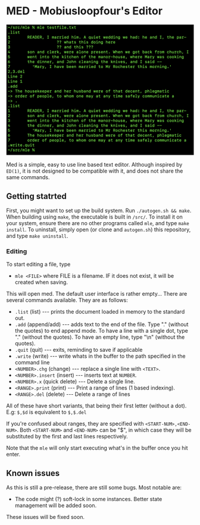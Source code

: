 # MED - Mobiusloopfour's Editor

![Image](https://github.com/mobiusloopfour/mle/raw/main/www/00.png)

Med is a simple, easy to use line based text editor.
Although inspired by `ED(1)`, it is not designed to be compatible
with it, and does not share the same commands.

## Getting statrted

First, you might want to set up the build system. Run `./autogen.sh && make`. When building using `make`, the executable is built
in `/src/`. To install it on your system, ensure there are no other programs called `mle`, and type `make install`.
To uninstall, simply open (or clone and `autogen.sh`) this repository, and type `make uninstall`.

### Editing

To start editing a file, type

-   `mle <FILE>` where FILE is a filename. IF it does not exist, it will be created when saving.

This will open med. The default user interface is rather empty... There are several commands available.
They are as follows:

-   `.list` (list) --- prints the document loaded in memory to the standard out.
-   `.add` (append/add) --- adds text to the end of the file. Type "." (without the quotes) to end append mode. To have a line with a single dot, type "\." (without the quotes). To have an empty line, type "\n" (without the quotes).
-   `.quit` (quit) --- exits, reminding to save if applicable
-   `.write` (write) --- write whats in the buffer to the path specified in the command line
-   `<NUMBER>.chg` (change) --- replace a single line with `<TEXT>`.
-   `<NUMBER>.insert` (insert) --- inserts text at `NUMBER`.
-   `<NUMBER>.x` (quick delete) --- Delete a single line.
-   `<RANGE>.print` (print) --- Print a range of lines (1 based indexing).
-   `<RANGE>.del` (delete) --- Delete a range of lines

All of these have short variants, that being their first letter (without a dot).
E.g: `$,$d` is equivalent to `$,$.del`

If you're confused about ranges, they are specified with `<START-NUM>,<END-NUM>`. Both `<START-NUM>` and `<END-NUM>` can be "$", in
which case they will be substituted by the first and last lines respectively.

Note that the `mle` will only start executing what's in the buffer once you hit enter.

## Known issues

As this is still a pre-release, there are still some bugs. Most notable are:

- The code might (?) soft-lock in some instances. Better state management will be added soon.

These issues will be fixed soon.